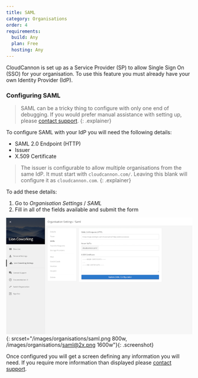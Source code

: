 ```yaml
---
title: SAML
category: Organisations
order: 4
requirements:
  build: Any
  plan: Free
  hosting: Any
---
```


CloudCannon is set up as a Service Provider (SP) to allow Single Sign On (SSO) for your organisation. To use this feature you must already have your own Identity Provider (IdP).


### Configuring SAML

> SAML can be a tricky thing to configure with only one end of debugging. If you would prefer manual assistance with setting up, please [contact support](mailto:support@cloudcannon.com).
{: .explainer}

To configure SAML with your IdP you will need the following details:

- SAML 2.0 Endpoint (HTTP)
- Issuer
- X.509 Certificate

> The issuer is configurable to allow multiple organisations from the same IdP. It must start with `cloudcannon.com/`. Leaving this blank will configure it as `cloudcannon.com`.
{: .explainer}

To add these details:

1. Go to *Organisation Settings* / *SAML*
2. Fill in all of the fields available and submit the form

![The Details form in the Organisation Settings](/images/organisations/saml.png){: srcset="/images/organisations/saml.png 800w, /images/organisations/saml@2x.png 1600w"}{: .screenshot}

Once configured you will get a screen defining any information you will need. If you require more information than displayed please [contact support](mailto:support@cloudcannon.com).